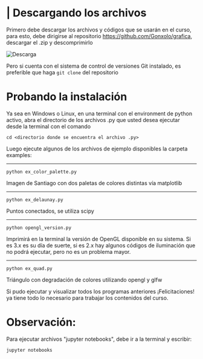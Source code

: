 |
Descargando los archivos
=======

Primero debe descargar los archivos y códigos que se usarán en el curso, para esto, debe dirigirse al repositorio https://github.com/Gonxolo/grafica, descargar el .zip y descomprimirlo

![Descarga](./captures/git_files.jpg)

Pero si cuenta con el sistema de control de versiones Git instalado, es preferible que haga ``git clone`` del repositorio



Probando la instalación
=======

Ya sea en Windows o Linux, en una terminal con el environment de python activo, abra el directorio de los archivos .py que usted desea ejecutar desde la terminal con el comando

    cd <directorio donde se encuentra el archivo .py>

Luego ejecute algunos de los archivos de ejemplo disponibles la carpeta examples:

---

    python ex_color_palette.py 

 Imagen de Santiago con dos paletas de colores distintas vía matplotlib
 
---

    python ex_delaunay.py 

Puntos conectados, se utiliza scipy

---

    python opengl_version.py   

Imprimirá en la terminal la versión de OpenGL disponible en su sistema. Si es 3.x es su día de suerte, si es 2.x hay algunos códigos de iluminación que no podrá ejecutar, pero no es un problema mayor.

---

    python ex_quad.py

Triángulo con degradación de colores utilizando opengl y glfw

Si pudo ejecutar y visualizar todos los programas anteriores ¡Felicitaciones! ya tiene todo lo necesario para trabajar los contenidos del curso.

Observación:
=======================
Para ejecutar archivos "jupyter notebooks", debe ir a la terminal y escribir:

    jupyter notebooks
